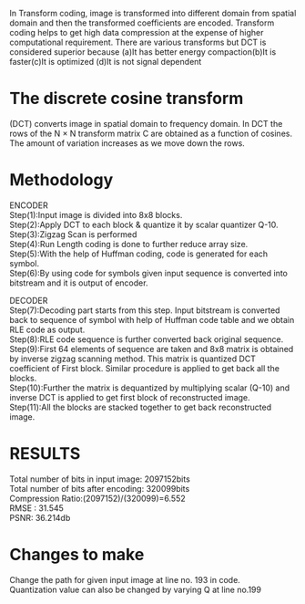 In Transform coding, image is transformed into different domain from spatial domain and then the transformed coefficients are encoded. Transform coding helps to get high data compression at the expense of higher computational requirement. There are various transforms but DCT is considered superior because (a)It has better energy compaction(b)It is faster(c)It is optimized (d)It is not signal dependent

# The discrete cosine transform 
(DCT) converts image in spatial domain to frequency domain. In DCT the rows of the N × N transform matrix C are obtained as a function of cosines. The amount of variation increases as we move down the rows.

# Methodology
ENCODER\
Step(1):Input image is divided into 8x8 blocks.\
Step(2):Apply DCT to each block & quantize it by scalar quantizer Q-10.\
Step(3):Zigzag Scan is performed\
Step(4):Run Length coding is done to further reduce array size.\
Step(5):With the help of Huffman coding, code is generated for each symbol.\
Step(6):By using code for symbols given input sequence is converted into bitstream and it is output of encoder.

DECODER\
Step(7):Decoding part starts from this step. Input bitstream is converted back to sequence of symbol with help of Huffman code table and we obtain RLE code as output.\
Step(8):RLE code sequence is further converted back original sequence.\
Step(9):First 64 elements of sequence are taken and 8x8 matrix is obtained by inverse zigzag scanning method. This matrix is quantized DCT coefficient of First block. Similar procedure is applied to get back all the blocks.\
Step(10):Further the matrix is dequantized by multiplying scalar (Q-10) and inverse DCT is applied to get first block of reconstructed image.\
Step(11):All the blocks are stacked together to get back reconstructed image.

# RESULTS 
Total number of bits in input image: 2097152bits\
Total number of bits after encoding: 320099bits\
Compression Ratio:(2097152)/(320099)=6.552\
RMSE : 31.545\
PSNR: 36.214db

# Changes to make
Change the path for given input image at line no. 193 in code.\
Quantization value can also be changed by varying Q at line no.199

